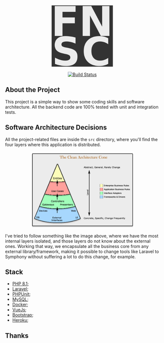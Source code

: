 <p align="center"><a href="https://fnsc.herokuapp.com" target="_blank"><img src="./docs/img/readme-top-image.png" height="200"></a></p>

<p align="center">
<a href="https://github.com/fnsc/fnsc-dev/actions?query=workflow%3ATests"><img src="https://github.com/fnsc/fnsc-dev/workflows/Tests/badge.svg" alt="Build Status"></a>
</p>

## About the Project
This project is a simple way to show some coding skills and software architecture. All the backend code are 100% tested with unit and integration tests.

## Software Architecture Decisions
All the project-related files are inside the `src` directory, where you'll find the four layers where this application is distributed.
<p align="center">
<img src="./docs/img/clean-architecture.jpeg" alt="Clean Architecture" height="250">
</p>
I've tried to follow something like the image above, where we have the most internal layers isolated, and those layers do not know about the external ones. Working that way, we encapsulate all the business core from any external library/framework, making it possible to change tools like Laravel to Symphony without suffering a lot to do this change, for example.

## Stack
- [PHP 8.1](https://www.php.net/releases/8.1/en.php);
- [Laravel](https://laravel.com);
- [PHPUnit](https://phpunit.de/);
- [MySQL](https://mysql.com);
- [Docker](https://docker.com);
- [VueJs](https://vuejs.org);
- [Bootstrap](https://getbootstrap.com);
- [Heroku](https://heroku.com);

## Thanks
